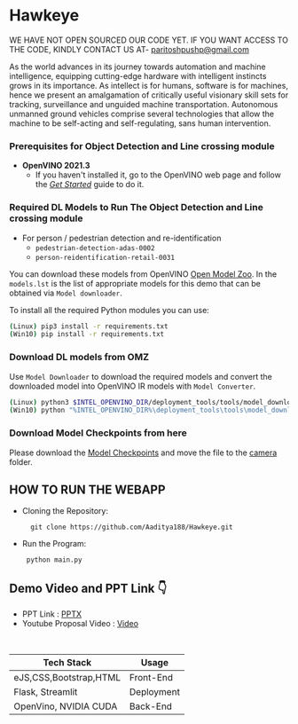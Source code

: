 # Hawkeye

WE HAVE NOT OPEN SOURCED OUR CODE YET. IF YOU WANT ACCESS TO THE CODE, KINDLY CONTACT US AT- paritoshpushp@gmail.com

As the world advances in its journey towards automation and machine intelligence, equipping cutting-edge hardware with intelligent instincts grows in its importance. As intellect is for humans, software is for machines, hence we present an amalgamation of critically useful visionary skill sets for tracking, surveillance and unguided machine transportation. Autonomous unmanned ground vehicles comprise several technologies that allow the machine to be self-acting and self-regulating, sans human intervention.


### Prerequisites for Object Detection and Line crossing module
- **OpenVINO 2021.3**
  - If you haven't installed it, go to the OpenVINO web page and follow the [*Get Started*](https://software.intel.com/en-us/openvino-toolkit/documentation/get-started) guide to do it.  


### Required DL Models to Run The Object Detection and Line crossing module

 * For person / pedestrian detection and re-identification
   * `pedestrian-detection-adas-0002`
   * `person-reidentification-retail-0031`


You can download these models from OpenVINO [Open Model Zoo](https://github.com/opencv/open_model_zoo).
In the `models.lst` is the list of appropriate models for this demo that can be obtained via `Model downloader`.


To install all the required Python modules you can use:

``` sh
(Linux) pip3 install -r requirements.txt
(Win10) pip install -r requirements.txt
```


### Download DL models from OMZ
Use `Model Downloader` to download the required models and convert the downloaded model into OpenVINO IR models with `Model Converter`.  
``` sh
(Linux) python3 $INTEL_OPENVINO_DIR/deployment_tools/tools/model_downloader/downloader.py --list models.lst
(Win10) python "%INTEL_OPENVINO_DIR%\deployment_tools\tools\model_downloader\downloader.py" --list models.lst
```


### Download Model Checkpoints from here
Please download the <a href = "https://drive.google.com/file/d/1ZuUiUB6CK66lMxYHLra1pJ6Wp8MheWuH/view?usp=sharing">Model Checkpoints</a> and move the file to the <a href = "https://github.com/Aaditya188/Hawkeye/tree/main/CapTor/camera">camera</a> folder.



## HOW TO RUN THE WEBAPP
        
- Cloning the Repository: 

        git clone https://github.com/Aaditya188/Hawkeye.git
 
 - Run the Program: 

        python main.py
      
      
   


  
<h2 align= "left"><b>Demo Video and PPT Link 👇</b></h2>

- PPT Link : <a href="https://drive.google.com/file/d/1pHw6tbVb0efD2lVxOSQgtDGYAW5iomN4/view" target="_blank">PPTX</a>
- Youtube Proposal Video : <a href="https://youtu.be/jxtE5vglPfk">Video </a>

<br/> 

| Tech Stack    |  Usage |
| ------------- | ------- |
|   eJS,CSS,Bootstrap,HTML |  Front-End |
| Flask, Streamlit     | Deployment |
| OpenVino, NVIDIA CUDA |  Back-End |
